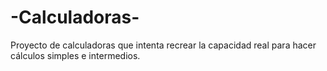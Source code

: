 # -Calculadoras-
Proyecto de calculadoras que intenta recrear la capacidad real para hacer cálculos simples e intermedios.
